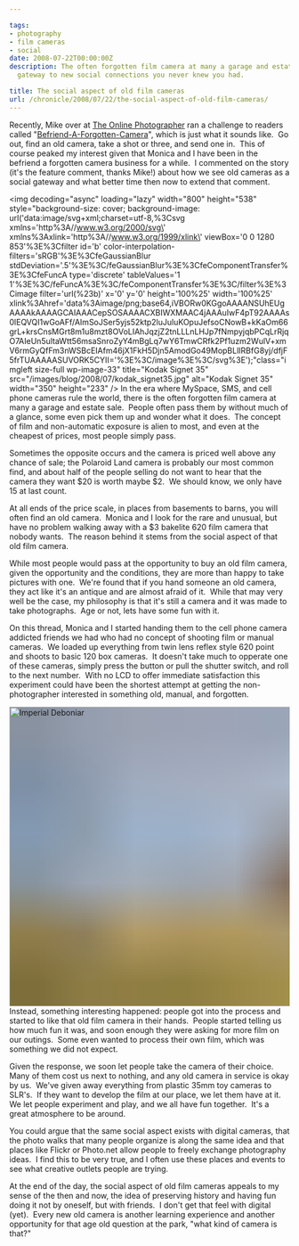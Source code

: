 ```yaml
---

tags:
- photography
- film cameras
- social
date: 2008-07-22T00:00:00Z
description: The often forgotten film camera at many a garage and estate sale can be a
  gateway to new social connections you never knew you had.

title: The social aspect of old film cameras
url: /chronicle/2008/07/22/the-social-aspect-of-old-film-cameras/
---
```


Recently, Mike over at <a href="http://theonlinephotographer.typepad.com/">The Online Photographer</a> ran a challenge to readers called "<a href="http://theonlinephotographer.typepad.com/the_online_photographer/2008/06/the-top-befrien.html">Befriend-A-Forgotten-Camera</a>", which is just what it sounds like.  Go out, find an old camera, take a shot or three, and send one in.  This of course peaked my interest given that Monica and I have been in the befriend a forgotten camera business for a while.  I commented on the story (it's the feature comment, thanks Mike!) about how we see old cameras as a social gateway and what better time then now to extend that comment.


<img decoding="async" loading="lazy" width="800" height="538" style="background-size: cover;
          background-image: url('data:image/svg+xml;charset=utf-8,%3Csvg xmlns=\'http%3A//www.w3.org/2000/svg\' xmlns%3Axlink=\'http%3A//www.w3.org/1999/xlink\' viewBox=\'0 0 1280 853\'%3E%3Cfilter id=\'b\' color-interpolation-filters=\'sRGB\'%3E%3CfeGaussianBlur stdDeviation=\'.5\'%3E%3C/feGaussianBlur%3E%3CfeComponentTransfer%3E%3CfeFuncA type=\'discrete\' tableValues=\'1 1\'%3E%3C/feFuncA%3E%3C/feComponentTransfer%3E%3C/filter%3E%3Cimage filter=\'url(%23b)\' x=\'0\' y=\'0\' height=\'100%25\' width=\'100%25\' xlink%3Ahref=\'data%3Aimage/png;base64,iVBORw0KGgoAAAANSUhEUgAAAAkAAAAGCAIAAACepSOSAAAACXBIWXMAAC4jAAAuIwF4pT92AAAAs0lEQVQI1wGoAFf/AImSoJSer5yjs52ktp2luJuluKOpuJefsoCNowB+kKaOm66grL+krsCnsMGrt8m1u8mzt8OVoLIAhJqzjZ2tnLLLnLHJp7fNmpyjqbPCqLrRjqO7AIeUn5ultaWtt56msaSnroZyY4mBgLq7wY6TmwCRfk2Pf1uzm2WulV+xmV6rmGyQfFm3nWSBcEIAfm46jX1FkH5Djn5AmodGo49MopBLlIRBfG8yj/dfjF5frTUAAAAASUVORK5CYII=\'%3E%3C/image%3E%3C/svg%3E');"class="imgleft size-full wp-image-33" title="Kodak Signet 35" src="/images/blog/2008/07/kodak_signet35.jpg" alt="Kodak Signet 35" width="350" height="233" />
In the era where MySpace, SMS, and cell phone cameras rule the world, there is the often forgotten film camera at many a garage and estate sale.  People often pass them by without much of a glance, some even pick them up and wonder what it does.  The concept of film and non-automatic exposure is alien to most, and even at the cheapest of prices, most people simply pass.

Sometimes the opposite occurs and the camera is priced well above any chance of sale; the Polaroid Land camera is probably our most common find, and about half of the people selling do not want to hear that the camera they want $20 is worth maybe $2.  We should know, we only have 15 at last count.

At all ends of the price scale, in places from basements to barns, you will often find an old camera.  Monica and I look for the rare and unusual, but have no problem walking away with a $3 bakelite 620 film camera that nobody wants.  The reason behind it stems from the social aspect of that old film camera.

While most people would pass at the opportunity to buy an old film camera, given the opportunity and the conditions, they are more than happy to take pictures with one.  We're found that if you hand someone an old camera, they act like it's an antique and are almost afraid of it.  While that may very well be the case, my philosophy is that it's still a camera and it was made to take photographs.  Age or not, lets have some fun with it.

On this thread, Monica and I started handing them to the cell phone camera addicted friends we had who had no concept of shooting film or manual cameras.  We loaded up everything from twin lens reflex style 620 point and shoots to basic 120 box cameras.  It doesn't take much to opperate one of these cameras, simply press the button or pull the shutter switch, and roll to the next number.  With no LCD to offer immediate satisfaction this experiment could have been the shortest attempt at getting the non-photographer interested in something old, manual, and forgotten.

<img decoding="async" loading="lazy" width="800" height="538" style="background-size: cover;
          background-image: url('data:image/svg+xml;charset=utf-8,%3Csvg xmlns=\'http%3A//www.w3.org/2000/svg\' xmlns%3Axlink=\'http%3A//www.w3.org/1999/xlink\' viewBox=\'0 0 1280 853\'%3E%3Cfilter id=\'b\' color-interpolation-filters=\'sRGB\'%3E%3CfeGaussianBlur stdDeviation=\'.5\'%3E%3C/feGaussianBlur%3E%3CfeComponentTransfer%3E%3CfeFuncA type=\'discrete\' tableValues=\'1 1\'%3E%3C/feFuncA%3E%3C/feComponentTransfer%3E%3C/filter%3E%3Cimage filter=\'url(%23b)\' x=\'0\' y=\'0\' height=\'100%25\' width=\'100%25\' xlink%3Ahref=\'data%3Aimage/png;base64,iVBORw0KGgoAAAANSUhEUgAAAAkAAAAGCAIAAACepSOSAAAACXBIWXMAAC4jAAAuIwF4pT92AAAAs0lEQVQI1wGoAFf/AImSoJSer5yjs52ktp2luJuluKOpuJefsoCNowB+kKaOm66grL+krsCnsMGrt8m1u8mzt8OVoLIAhJqzjZ2tnLLLnLHJp7fNmpyjqbPCqLrRjqO7AIeUn5ultaWtt56msaSnroZyY4mBgLq7wY6TmwCRfk2Pf1uzm2WulV+xmV6rmGyQfFm3nWSBcEIAfm46jX1FkH5Djn5AmodGo49MopBLlIRBfG8yj/dfjF5frTUAAAAASUVORK5CYII=\'%3E%3C/image%3E%3C/svg%3E');" src="https://storage.googleapis.com/jdr-public-imgs/blog-archive/2008/07/imperial_deboniar.jpg" alt="Imperial Deboniar" title="Imperial Deboniar" width="350" height="233" class="imgright size-full wp-image-32" />
Instead, something interesting happened: people got into the process and started to like that old film camera in their hands.  People started telling us how much fun it was, and soon enough they were asking for more film on our outings.  Some even wanted to process their own film, which was something we did not expect.

Given the response, we soon let people take the camera of their choice.  Many of them cost us next to nothing, and any old camera in service is okay by us.  We've given away everything from plastic 35mm toy cameras to SLR's.  If they want to develop the film at our place, we let them have at it.  We let people experiment and play, and we all have fun together.  It's a great atmosphere to be around.

You could argue that the same social aspect exists with digital cameras, that the photo walks that many people organize is along the same idea and that places like Flickr or Photo.net allow people to freely exchange photography ideas.  I find this to be very true, and I often use these places and events to see what creative outlets people are trying.

At the end of the day, the social aspect of old film cameras appeals to my sense of the then and now, the idea of preserving history and having fun doing it not by oneself, but with friends.  I don't get that feel with digital (yet).  Every new old camera is another learning experience and another opportunity for that age old question at the park, "what kind of camera is that?"


